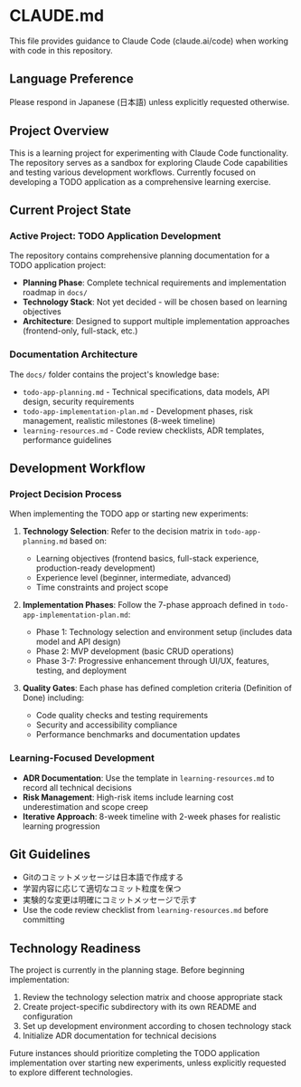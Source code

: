 # CLAUDE.md

This file provides guidance to Claude Code (claude.ai/code) when working with code in this repository.

## Language Preference

Please respond in Japanese (日本語) unless explicitly requested otherwise.

## Project Overview

This is a learning project for experimenting with Claude Code functionality. The repository serves as a sandbox for exploring Claude Code capabilities and testing various development workflows. Currently focused on developing a TODO application as a comprehensive learning exercise.

## Current Project State

### Active Project: TODO Application Development

The repository contains comprehensive planning documentation for a TODO application project:

- **Planning Phase**: Complete technical requirements and implementation roadmap in `docs/`
- **Technology Stack**: Not yet decided - will be chosen based on learning objectives
- **Architecture**: Designed to support multiple implementation approaches (frontend-only, full-stack, etc.)

### Documentation Architecture

The `docs/` folder contains the project's knowledge base:

- `todo-app-planning.md` - Technical specifications, data models, API design, security requirements
- `todo-app-implementation-plan.md` - Development phases, risk management, realistic milestones (8-week timeline)
- `learning-resources.md` - Code review checklists, ADR templates, performance guidelines

## Development Workflow

### Project Decision Process

When implementing the TODO app or starting new experiments:

1. **Technology Selection**: Refer to the decision matrix in `todo-app-planning.md` based on:
   - Learning objectives (frontend basics, full-stack experience, production-ready development)
   - Experience level (beginner, intermediate, advanced)
   - Time constraints and project scope

2. **Implementation Phases**: Follow the 7-phase approach defined in `todo-app-implementation-plan.md`:
   - Phase 1: Technology selection and environment setup (includes data model and API design)
   - Phase 2: MVP development (basic CRUD operations)
   - Phase 3-7: Progressive enhancement through UI/UX, features, testing, and deployment

3. **Quality Gates**: Each phase has defined completion criteria (Definition of Done) including:
   - Code quality checks and testing requirements
   - Security and accessibility compliance
   - Performance benchmarks and documentation updates

### Learning-Focused Development

- **ADR Documentation**: Use the template in `learning-resources.md` to record all technical decisions
- **Risk Management**: High-risk items include learning cost underestimation and scope creep
- **Iterative Approach**: 8-week timeline with 2-week phases for realistic learning progression

## Git Guidelines

- Gitのコミットメッセージは日本語で作成する
- 学習内容に応じて適切なコミット粒度を保つ
- 実験的な変更は明確にコミットメッセージで示す
- Use the code review checklist from `learning-resources.md` before committing

## Technology Readiness

The project is currently in the planning stage. Before beginning implementation:

1. Review the technology selection matrix and choose appropriate stack
2. Create project-specific subdirectory with its own README and configuration
3. Set up development environment according to chosen technology stack
4. Initialize ADR documentation for technical decisions

Future instances should prioritize completing the TODO application implementation over starting new experiments, unless explicitly requested to explore different technologies.
